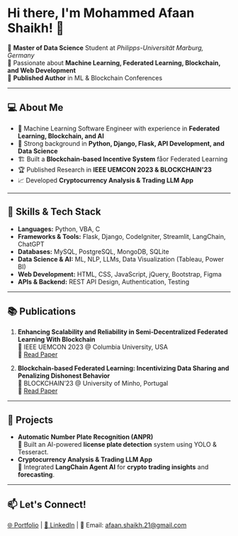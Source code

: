 # Hi there, I'm Mohammed Afaan Shaikh! 👋  

🔹 **Master of Data Science** Student at *Philipps-Universität Marburg, Germany*  
🔹 Passionate about **Machine Learning, Federated Learning, Blockchain, and Web Development**  
🔹 **Published Author** in ML & Blockchain Conferences  

---

## 💻 About Me
- 🚀 Machine Learning Software Engineer with experience in **Federated Learning, Blockchain, and AI**  
- 🎯 Strong background in **Python, Django, Flask, API Development, and Data Science**  
- 🏗️ Built a **Blockchain-based Incentive System** fåor Federated Learning  
- 🏆 Published Research in **IEEE UEMCON 2023 & BLOCKCHAIN'23**  
- 📈 Developed **Cryptocurrency Analysis & Trading LLM App**  

---

## 🔨 Skills & Tech Stack
- **Languages:** Python, VBA, C  
- **Frameworks & Tools:** Flask, Django, CodeIgniter, Streamlit, LangChain, ChatGPT  
- **Databases:** MySQL, PostgreSQL, MongoDB, SQLite  
- **Data Science & AI:** ML, NLP, LLMs, Data Visualization (Tableau, Power BI)  
- **Web Development:** HTML, CSS, JavaScript, jQuery, Bootstrap, Figma  
- **APIs & Backend:** REST API Design, Authentication, Testing  

---

## 📚 Publications
1. **Enhancing Scalability and Reliability in Semi-Decentralized Federated Learning With Blockchain**  
   📌 IEEE UEMCON 2023 @ Columbia University, USA  
   🔗 [Read Paper](https://arxiv.org/ftp/arxiv/papers/2310/2310.19287.pdf)  

2. **Blockchain-based Federated Learning: Incentivizing Data Sharing and Penalizing Dishonest Behavior**  
   📌 BLOCKCHAIN’23 @ University of Minho, Portugal  
   🔗 [Read Paper](https://arxiv.org/ftp/arxiv/papers/2307/2307.10492.pdf)  

---

## 🚀 Projects
- **Automatic Number Plate Recognition (ANPR)**  
  🔹 Built an AI-powered **license plate detection** system using YOLO & Tesseract.  
- **Cryptocurrency Analysis & Trading LLM App**  
  🔹 Integrated **LangChain Agent AI** for **crypto trading insights** and **forecasting**.  

---

## 📫 Let's Connect!
[🌐 Portfolio](https://mohammedafaan.netlify.app/) | [💼 LinkedIn](https://linkedin.com/in/afaan-shaikh-467051165) | 📧 Email: afaan.shaikh.21@gmail.com 
